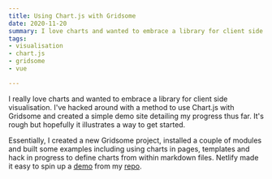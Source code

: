```yaml
---
title: Using Chart.js with Gridsome
date: 2020-11-20
summary: I love charts and wanted to embrace a library for client side visualisation. I've hacked around with a method to use Chart.js with Gridsome and created a simple demo site detailing my progress thus far.
tags:
- visualisation
- chart.js
- gridsome
- vue

---
```


I really love charts and wanted to embrace a library for client side visualisation. I've hacked around with a method to use Chart.js with Gridsome and created a simple demo site detailing my progress thus far. It's rough but hopefully it illustrates a way to get started.

Essentially, I created a new Gridsome project, installed a couple of modules and built some examples including using charts in pages, templates and hack in progress to define charts from within markdown files. Netlify made it easy to spin up a [demo](https://hungry-babbage-b374c1.netlify.app/) from my [repo](https://github.com/scrambldchannel/gridsome-chartjs-examples).
